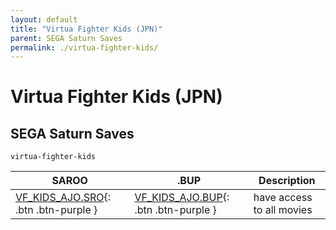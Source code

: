 ```yaml
---
layout: default
title: "Virtua Fighter Kids (JPN)"
parent: SEGA Saturn Saves
permalink: ./virtua-fighter-kids/
---
```

# Virtua Fighter Kids (JPN)

## SEGA Saturn Saves

`virtua-fighter-kids`

| SAROO | .BUP | Description |
|------|----------|-------------|
| [VF_KIDS_AJO.SRO](VF_KIDS_AJO.SRO){: .btn .btn-purple } | [VF_KIDS_AJO.BUP](VF_KIDS_AJO.BUP){: .btn .btn-purple } | have access to all movies |
